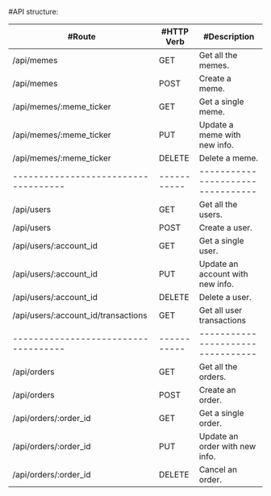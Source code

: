 #API structure:

#Route								|#HTTP Verb	| #Description
------------------------------------|-----------|--------------------------------
/api/memes							| GET		| Get all the memes.
/api/memes							| POST		| Create a meme.
/api/memes/:meme_ticker				| GET		| Get a single meme.
/api/memes/:meme_ticker				| PUT		| Update a meme with new info.
/api/memes/:meme_ticker				| DELETE	| Delete a meme.
------------------------------------|-----------|---------------------------------
/api/users							| GET		| Get all the users.
/api/users							| POST		| Create a user.
/api/users/:account_id				| GET		| Get a single user.
/api/users/:account_id				| PUT		| Update an account with new info.
/api/users/:account_id				| DELETE	| Delete a user.
/api/users/:account_id/transactions	| GET		| Get all user transactions
------------------------------------|-----------|---------------------------------
/api/orders							| GET		| Get all the orders.
/api/orders							| POST		| Create an order.
/api/orders/:order_id				| GET		| Get a single order.
/api/orders/:order_id				| PUT		| Update an order with new info.
/api/orders/:order_id				| DELETE	| Cancel an order.
